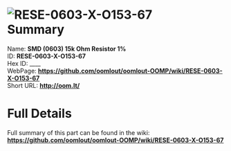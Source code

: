 
![RESE-0603-X-O153-67](https://github.com/oomlout/oomlout-OOMP/blob/master/parts/RESE-0603-X-O153-67/RESE-0603-X-O153-67_420.jpg)   
Summary
=================
  
Name: __SMD (0603) 15k Ohm Resistor 1%__    
ID: __RESE-0603-X-O153-67__   
Hex ID: ____   
WebPage: __https://github.com/oomlout/oomlout-OOMP/wiki/RESE-0603-X-O153-67__   
Short URL: __http://oom.lt/__   

Full Details
==========================
Full summary of this part can be found in the wiki:   
__https://github.com/oomlout/oomlout-OOMP/wiki/RESE-0603-X-O153-67__    

